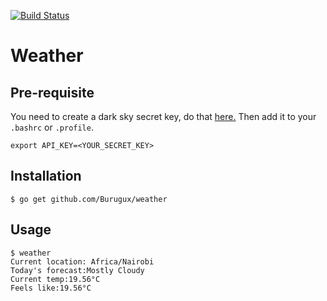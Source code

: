 [![Build Status](https://travis-ci.org/Burugux/weather.svg?branch=master)](https://travis-ci.org/Burugux/weather)
# Weather

## Pre-requisite
You need to create a dark sky secret key, do that [here.](https://darksky.net/dev)
Then add it to your `.bashrc` or `.profile`.

```console
export API_KEY=<YOUR_SECRET_KEY>
```

## Installation
```console
$ go get github.com/Burugux/weather
```

## Usage
```console
$ weather
Current location: Africa/Nairobi
Today's forecast:Mostly Cloudy
Current temp:19.56°C
Feels like:19.56°C
```
